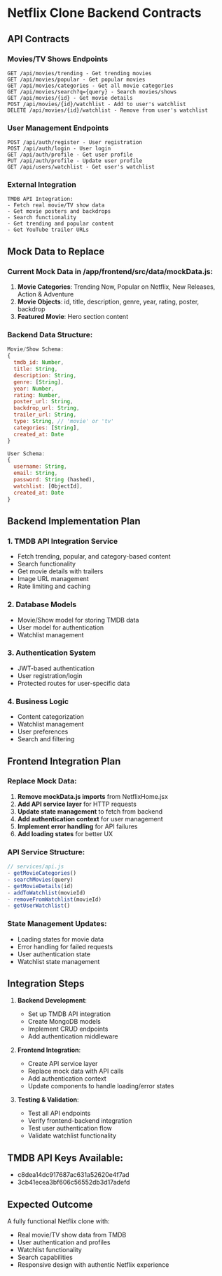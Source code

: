 # Netflix Clone Backend Contracts

## API Contracts

### Movies/TV Shows Endpoints
```
GET /api/movies/trending - Get trending movies
GET /api/movies/popular - Get popular movies
GET /api/movies/categories - Get all movie categories
GET /api/movies/search?q={query} - Search movies/shows
GET /api/movies/{id} - Get movie details
POST /api/movies/{id}/watchlist - Add to user's watchlist
DELETE /api/movies/{id}/watchlist - Remove from user's watchlist
```

### User Management Endpoints
```
POST /api/auth/register - User registration
POST /api/auth/login - User login
GET /api/auth/profile - Get user profile
PUT /api/auth/profile - Update user profile
GET /api/users/watchlist - Get user's watchlist
```

### External Integration
```
TMDB API Integration:
- Fetch real movie/TV show data
- Get movie posters and backdrops
- Search functionality
- Get trending and popular content
- Get YouTube trailer URLs
```

## Mock Data to Replace

### Current Mock Data in /app/frontend/src/data/mockData.js:
1. **Movie Categories**: Trending Now, Popular on Netflix, New Releases, Action & Adventure
2. **Movie Objects**: id, title, description, genre, year, rating, poster, backdrop
3. **Featured Movie**: Hero section content

### Backend Data Structure:
```javascript
Movie/Show Schema:
{
  tmdb_id: Number,
  title: String,
  description: String,
  genre: [String],
  year: Number,
  rating: Number,
  poster_url: String,
  backdrop_url: String,
  trailer_url: String,
  type: String, // 'movie' or 'tv'
  categories: [String],
  created_at: Date
}

User Schema:
{
  username: String,
  email: String,
  password: String (hashed),
  watchlist: [ObjectId],
  created_at: Date
}
```

## Backend Implementation Plan

### 1. TMDB API Integration Service
- Fetch trending, popular, and category-based content
- Search functionality
- Get movie details with trailers
- Image URL management
- Rate limiting and caching

### 2. Database Models
- Movie/Show model for storing TMDB data
- User model for authentication
- Watchlist management

### 3. Authentication System
- JWT-based authentication
- User registration/login
- Protected routes for user-specific data

### 4. Business Logic
- Content categorization
- Watchlist management
- User preferences
- Search and filtering

## Frontend Integration Plan

### Replace Mock Data:
1. **Remove mockData.js imports** from NetflixHome.jsx
2. **Add API service layer** for HTTP requests
3. **Update state management** to fetch from backend
4. **Add authentication context** for user management
5. **Implement error handling** for API failures
6. **Add loading states** for better UX

### API Service Structure:
```javascript
// services/api.js
- getMovieCategories()
- searchMovies(query)
- getMovieDetails(id)
- addToWatchlist(movieId)
- removeFromWatchlist(movieId)
- getUserWatchlist()
```

### State Management Updates:
- Loading states for movie data
- Error handling for failed requests
- User authentication state
- Watchlist state management

## Integration Steps

1. **Backend Development**:
   - Set up TMDB API integration
   - Create MongoDB models
   - Implement CRUD endpoints
   - Add authentication middleware

2. **Frontend Integration**:
   - Create API service layer
   - Replace mock data with API calls
   - Add authentication context
   - Update components to handle loading/error states

3. **Testing & Validation**:
   - Test all API endpoints
   - Verify frontend-backend integration
   - Test user authentication flow
   - Validate watchlist functionality

## TMDB API Keys Available:
- c8dea14dc917687ac631a52620e4f7ad
- 3cb41ecea3bf606c56552db3d17adefd

## Expected Outcome
A fully functional Netflix clone with:
- Real movie/TV show data from TMDB
- User authentication and profiles
- Watchlist functionality
- Search capabilities
- Responsive design with authentic Netflix experience